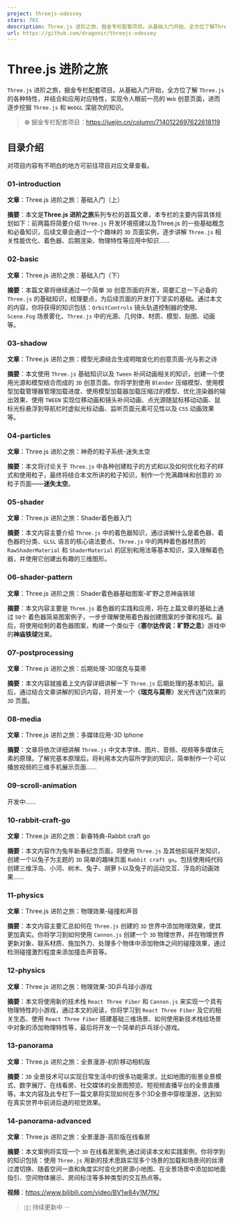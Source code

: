 ```yaml
---
project: threejs-odessey
stars: 701
description: Three.js 进阶之旅，掘金专栏配套项目。从基础入门开始，全方位了解Three.js的各种特性，并结合和应用对应特性，实现令人眼前一亮的Web创意页面，进而逐步挖掘Three.js和WebGL深层次的知识。 👇
url: https://github.com/dragonir/threejs-odessey
---
```


Three.js 进阶之旅
=============

`Three.js` 进阶之旅，掘金专栏配套项目。从基础入门开始，全方位了解 `Three.js` 的各种特性，并结合和应用对应特性，实现令人眼前一亮的 `Web` 创意页面，进而逐步挖掘 `Three.js` 和 `WebGL` 深层次的知识。

> `🟢` 掘金专栏配套项目：https://juejin.cn/column/7140122697622618119

目录介绍
----

对项目内容有不明白的地方可前往项目对应文章查看。

### 01-introduction

**文章**：Three.js 进阶之旅：基础入门（上）

**摘要**：本文是**Three.js 进阶之旅**系列专栏的首篇文章，本专栏的主要内容具体规划如下：前两篇将简要介绍 `Three.js` 开发环境搭建以及Three.js 的一些基础概念和必备知识，后续文章会通过一个个趣味的 `3D` 页面实例，逐步讲解 `Three.js` 相关性能优化、着色器、后期渲染、物理特性等应用中知识……

### 02-basic

**文章**：Three.js 进阶之旅：基础入门（下）

**摘要**：本篇文章将继续通过一个简单 `3D` 创意页面的开发，简要汇总一下必备的 `Three.js` 的基础知识，梳理要点，为后续页面的开发打下坚实的基础。通过本文的内容，你将获得的知识包括：`OrbitControls` 镜头轨道控制器的使用、`Scene.Fog` 场景雾化、`Three.js` 中的光源、几何体、材质、模型、贴图、动画等。

### 03-shadow

**文章**：Three.js 进阶之旅：模型光源结合生成明暗变化的创意页面-光与影之诗

**摘要**：本文使用 `Three.js` 基础知识以及 `Tween` 补间动画相关的知识，创建一个使用光源和模型结合而成的 `3D` 创意页面。你将学到使用 `Blender` 压缩模型、使用模型加载管理器管理加载进度、使用模型加载器加载压缩过的模型、优化渲染器的输出效果、使用 `TWEEN` 实现位移动画和镜头补间动画、点光源随鼠标移动动画、鼠标光标悬浮到导航栏时虚拟光标动画、监听页面元素可见性以及 `CSS` 动画效果等。

### 04-particles

**文章**：Three.js 进阶之旅：神奇的粒子系统-迷失太空

**摘要**：本文将讨论关于 `Three.js` 中各种创建粒子的方式和以及如何优化粒子的样式和使用粒子，最终将结合本文所讲的粒子知识，制作一个充满趣味和创意的 `3D` 粒子页面——**迷失太空**。

### 05-shader

**文章**：Three.js 进阶之旅：Shader着色器入门

**摘要**：本文内容主要介绍 `Three.js` 中的着色器知识，通过讲解什么是着色器、着色器的分类、`GLSL` 语言的核心语法要点、`Three.js` 中的两种着色器材质的 `RawShaderMaterial` 和 `ShaderMaterial` 的区别和用法等基本知识，深入理解着色器，并使用它创建出有趣的三维图形。

### 06-shader-pattern

**文章**：Three.js 进阶之旅：Shader着色器基础图案-旷野之息神庙铁球

**摘要**：本文内容主要是 `Three.js` 着色器的实践和应用，将在上篇文章的基础上通过 `50个` 着色器简易图案例子，一步步理解使用着色器创建图案的步骤和技巧。最后，将使用绘制的着色器图案，构建一个类似于《**塞尔达传说：旷野之息**》游戏中的**神庙铁球**效果。

### 07-postprocessing

**文章**：Three.js 进阶之旅：后期处理-3D瑞克与莫蒂

**摘要**：本文内容就接着上文内容详细讲解一下 `Three.js` 后期处理的基本知识。最后，通过结合文章讲解的知识内容，将开发一个《**瑞克与莫蒂**》发光传送门效果的 `3D` 页面。

### 08-media

**文章**：Three.js 进阶之旅：多媒体应用-3D Iphone

**摘要**：文章将依次详细讲解 `Three.js` 中文本字体、图片、音频、视频等多媒体元素的原理。了解完基本原理后，将利用本文内容所学到的知识，简单制作一个可以播放视频的三维手机展示页面……

### 09-scroll-animation

开发中……

### 10-rabbit-craft-go

**文章**：Three.js 进阶之旅：新春特典-Rabbit craft go

**摘要**：本文内容作为兔年新春纪念页面，将使用 `Three.js` 及其他前端开发知识，创建一个以兔子为主题的 `3D` 简单的趣味页面 `Rabbit craft go`。包括使用纯代码创建三维浮岛、小河、树木、兔子、胡萝卜以及兔子的运动交互、浮岛的动画效果……

### 11-physics

**文章**：Three.js 进阶之旅：物理效果-碰撞和声音

**摘要**：本文内容主要汇总如何在 `Three.js` 创建的 `3D` 世界中添加物理效果，使其更加真实。你将学习到如何使用 `Cannon.js` 创建一个 `3D` 物理世界，并在物理世界更新对象、联系材质、施加外力、处理多个物体中添加物体之间的碰撞效果，通过检测碰撞激烈程度来添加撞击声音等。

### 12-physics

**文章**：Three.js 进阶之旅：物理效果-3D乒乓球小游戏

**摘要**：本文将使用新的技术栈 `React Three Fiber` 和 `Cannon.js` 来实现一个具有物理特性的小游戏，通过本文的阅读，你将学习到 `React Three Fiber` 及它的相关生态、使用 `React Three Fiber` 搭建基础三维场景、如何使用新技术栈给场景中对象的添加物理特性等，最后将开发一个简单的乒乓球小游戏。

### 13-panorama

**文章**：Three.js 进阶之旅：全景漫游-初阶移动相机版

**摘要**：`3D` 全景技术可以实现日常生活中的很多功能需求，比如地图的街景全景模式、数字展厅、在线看房、社交媒体的全景图预览、短视频直播平台的全景直播等。本文内容及此专栏下一篇文章将实现如何在多个3D全景中穿梭漫游，达到如在真实世界中前进后退的视觉效果。

### 14-panorama-advanced

**文章**：Three.js 进阶之旅：全景漫游-高阶版在线看房

**摘要**：本文案例将实现一个 `3D` 在线看房案例,通过阅读本文和实践案例，你将学到的知识包括：使用 `Three.js` 用新的技术思路实现多个场景的加载和场景间的丝滑过渡切换、随着空间一直和角度实时变化的房源小地图、在全景场景中添加如地面指引、空间物体展示、房间标注等多种类型的交互热点等。

**视频**：https://www.bilibili.com/video/BV1w84y1M7fK/

> `👨‍💻` 持续更新中 ···
